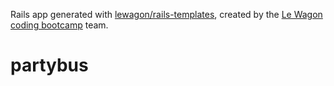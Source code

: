 Rails app generated with [lewagon/rails-templates](https://github.com/lewagon/rails-templates), created by the [Le Wagon coding bootcamp](https://www.lewagon.com) team.
# partybus
